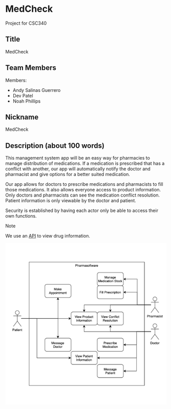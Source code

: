 # MedCheck

Project for CSC340

## Title

MedCheck

## Team Members

Members:

- Andy Salinas Guerrero
- Dev Patel
- Noah Phillips

## Nickname

MedCheck

## Description (about 100 words)

This management system app will be an easy way for pharmacies to manage distribution of medications.
If a medication is prescribed that has a conflict with another, our app will automatically notify the
doctor and pharmacist and give options for a better suited medication.

Our app allows for doctors to prescribe medications and pharmacists to fill those medications. It also
allows everyone access to product information. Only doctors and pharmacists can see the medication conflict
resolution. Patient information is only viewable by the doctor and patient.

Security is established by having each actor only be able to access their own functions.

> [!NOTE]
> We use an [API](https://open.fda.gov/) to view drug information.

![Case-Use Diagram](/UseCaseDiagram.png)
